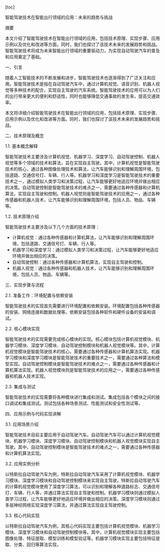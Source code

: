 
[toc]                    
                
                
智能驾驶技术在智能出行领域的应用：未来的趋势与挑战

摘要

本文介绍了智能驾驶技术在智能出行领域的应用，包括技术原理、实现步骤、应用示例以及优化和改进等方面。同时，我们也探讨了该技术未来的发展趋势和挑战。智能驾驶技术将成为未来智能出行领域的重要驱动力，为实现自动驾驶汽车的普及和应用奠定了基础。

一、引言

随着人工智能技术的不断发展和进步，智能驾驶技术也逐渐得到了广泛关注和应用。智能驾驶技术是指在自动驾驶汽车中，通过计算机视觉、语音识别、机器人视觉等多种技术的配合，实现自主驾驶的汽车系统。智能驾驶技术的应用可以为人们的出行带来更大的便利和舒适性，同时也能够降低交通事故的发生率，提高交通效率。

本文将详细介绍智能驾驶技术在智能出行领域的应用，包括技术原理、实现步骤、应用示例以及优化和改进等方面。同时，我们也探讨了该技术未来的发展趋势和挑战。

二、技术原理及概念

1.1. 基本概念解释

智能驾驶技术主要涉及计算机视觉、机器学习、深度学习、自动驾驶控制、机器人视觉等多个领域的技术和算法，旨在实现自主驾驶。其中，计算机视觉是智能驾驶技术的核心，通过各种图像处理技术和算法，让汽车能够识别和理解周围环境，包括道路、交通信号灯、车辆、行人等。机器学习和深度学习是智能驾驶技术的重要技术之一，通过模拟人类学习和决策过程，让汽车能够更好地适应环境并做出相应的决策。自动驾驶控制是智能驾驶技术的难点之一，需要通过各种传感器和计算机算法，实现自主驾驶和控制。机器人视觉则是智能驾驶技术的应用之一，通过各种传感器和机器人技术，让汽车能够识别和理解周围环境，包括人员、物品、车辆等。

1.2. 技术原理介绍

智能驾驶技术主要涉及以下几个方面的技术原理：

- 计算机视觉：通过各种传感器和计算机算法，让汽车能够识别和理解周围环境，包括道路、交通信号灯、车辆、行人等。
- 机器学习和深度学习：通过模拟人类学习和决策过程，让汽车能够更好地适应环境并做出相应的决策。
- 自动驾驶控制：通过各种传感器和计算机算法，实现自主驾驶和控制。
- 机器人视觉：通过各种传感器和机器人技术，让汽车能够识别和理解周围环境，包括人员、物品、车辆等。

三、实现步骤与流程

2.1. 准备工作：环境配置与依赖安装

智能驾驶技术的实现首先需要进行环境配置和依赖安装。环境配置包括各种传感器的安装、网络连接和数据处理等。依赖安装包括各种软件和硬件设备的安装和调试。

2.2. 核心模块实现

智能驾驶技术的实现需要完成核心模块的实现。核心模块包括计算机视觉模块、机器学习模块、深度学习模块、自动驾驶控制模块和机器人视觉模块等。其中，计算机视觉模块是智能驾驶技术的核心，需要通过各种传感器和计算机算法实现。机器学习模块和深度学习模块是智能驾驶技术的重要技术之一，需要通过各种算法和模型实现。自动驾驶控制模块是智能驾驶技术的难点之一，需要通过各种传感器和计算机算法实现。机器人视觉模块则是智能驾驶技术的应用之一，需要通过各种传感器和机器人技术实现。

2.3. 集成与测试

智能驾驶技术的实现需要将各种模块进行集成和测试。集成包括各个模块之间的接口调试和集成测试。测试包括各种场景测试、性能测试和安全性测试等。

四、应用示例与代码实现讲解

3.1. 应用场景介绍

智能驾驶技术目前主要应用于自动驾驶汽车。自动驾驶汽车可以通过计算机视觉模块、机器学习模块、深度学习模块、自动驾驶控制模块和机器人视觉模块实现自主驾驶。其中，自动驾驶控制模块是智能驾驶技术的难点之一，需要通过各种传感器和计算机算法实现。

3.2. 应用实例分析

以特斯拉自动驾驶汽车为例，特斯拉自动驾驶汽车采用了计算机视觉模块、机器学习模块、深度学习模块和自动驾驶控制模块来实现自主驾驶。特斯拉自动驾驶汽车的计算机视觉模块使用了深度学习算法，可以识别和理解各种道路标志、交通信号灯、车辆、行人等，并通过算法实现自主驾驶和控制。机器学习模块则通过模拟人类学习过程，让汽车能够更好地适应环境并做出相应的决策。深度学习模块则通过多层神经网络实现深度学习算法，并通过算法实现自主驾驶控制。

3.3. 核心代码实现

以特斯拉自动驾驶汽车为例，其核心代码实现主要包括计算机视觉模块、机器学习模块、深度学习模块和自动驾驶控制模块等。其中，计算机视觉模块实现主要包括图像处理、特征提取、模型训练和模型验证等。机器学习模块实现主要包括特征提取、分类、回归等算法实现，

